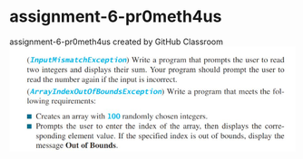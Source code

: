 # assignment-6-pr0meth4us
assignment-6-pr0meth4us created by GitHub Classroom
![img.png](img/img.png)

